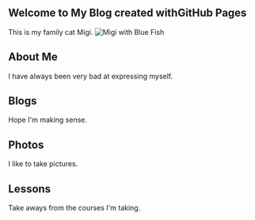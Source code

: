 ## Welcome to My Blog created withGitHub Pages
This is my family cat Migi. 
![Migi with Blue Fish](https://github.com/xukaykay/Image/blob/master/Migi%20with%20Blue%20Fish.jpg)

## About Me
I have always been very bad at expressing myself. 

## Blogs
Hope I'm making sense. 

## Photos
I like to take pictures. 

## Lessons
Take aways from the courses I'm taking. 
